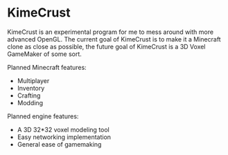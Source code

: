 # KimeCrust
KimeCrust is an experimental program for me to mess around with more advanced OpenGL. The current goal of KimeCrust is to make it a Minecraft clone as close as possible, the future goal of KimeCrust is a 3D Voxel GameMaker of some sort.

Planned Minecraft features: 
* Multiplayer
* Inventory
* Crafting
* Modding

Planned engine features:
* A 3D 32*32 voxel modeling tool
* Easy networking implementation
* General ease of gamemaking
